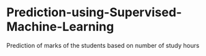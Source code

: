 # Prediction-using-Supervised-Machine-Learning
Prediction of marks of the students based on number of study hours
